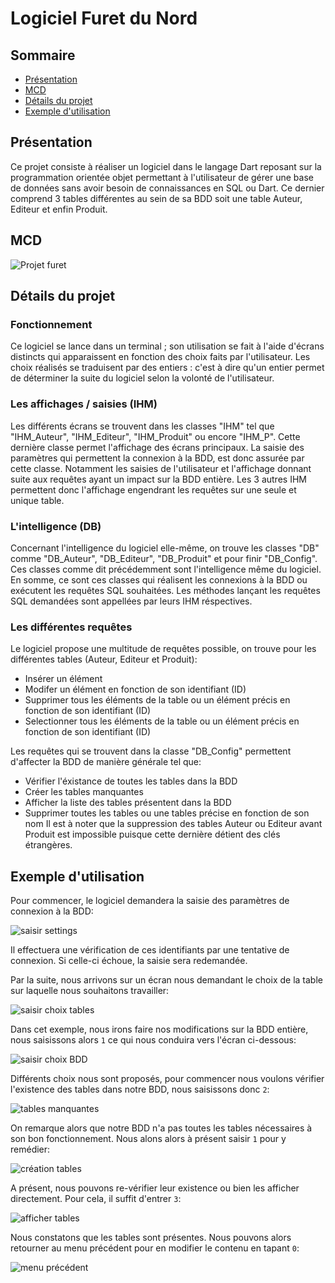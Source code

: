 # Logiciel Furet du Nord
## Sommaire
- [Présentation](#présentation)
- [MCD](#mcd)
- [Détails du projet](#détails-du-projet)
- [Exemple d'utilisation](#exemple-dutilisation)


## Présentation

Ce projet consiste à réaliser un logiciel dans le langage Dart reposant sur la programmation orientée objet permettant à l'utilisateur de gérer une base de données sans avoir besoin de connaissances en SQL ou Dart. Ce dernier comprend 3 tables différentes au sein de sa BDD soit une table Auteur, Editeur et enfin Produit.


## MCD
![Projet furet](https://user-images.githubusercontent.com/100768194/162479396-4185caf7-3329-4288-a196-0fa339e0fdf1.png)


## Détails du projet

### Fonctionnement

Ce logiciel se lance dans un terminal ; son utilisation se fait à l'aide d'écrans distincts qui apparaissent en fonction des choix faits par l'utilisateur. 
Les choix réalisés se traduisent par des entiers : c'est à dire qu'un entier permet de déterminer la suite du logiciel selon la volonté de l'utilisateur.


### Les affichages / saisies (IHM)

Les différents écrans se trouvent dans les classes "IHM" tel que "IHM_Auteur", "IHM_Editeur", "IHM_Produit" ou encore "IHM_P". 
Cette dernière classe permet l'affichage des écrans principaux.
La saisie des paramètres qui permettent la connexion à la BDD, est donc assurée par cette classe. Notamment les saisies de l'utilisateur et l'affichage donnant suite aux requêtes ayant un impact sur la BDD entière. 
Les 3 autres IHM permettent donc l'affichage engendrant les requêtes sur une seule et unique table.


### L'intelligence (DB)

Concernant l'intelligence du logiciel elle-même, on trouve les classes "DB" comme "DB_Auteur", "DB_Editeur", "DB_Produit" et pour finir "DB_Config". 
Ces classes comme dit précédemment sont l'intelligence même du logiciel. 
En somme, ce sont ces classes qui réalisent les connexions à la BDD ou exécutent les requêtes SQL souhaitées. 
Les méthodes lançant les requêtes SQL demandées sont appellées par leurs IHM réspectives.

### Les différentes requêtes

Le logiciel propose une multitude de requêtes possible, on trouve pour les différentes tables (Auteur, Editeur et Produit):
* Insérer un élément
* Modifer un élément en fonction de son identifiant (ID)
* Supprimer tous les éléments de la table ou un élément précis en fonction de son identifiant (ID)
* Selectionner tous les éléments de la table ou un élément précis en fonction de son identifiant (ID)

Les requêtes qui se trouvent dans la classe "DB_Config" permettent d'affecter la BDD de manière générale tel que:
* Vérifier l'éxistance de toutes les tables dans la BDD
* Créer les tables manquantes
* Afficher la liste des tables présentent dans la BDD
* Supprimer toutes les tables ou une tables précise en fonction de son nom
Il est à noter que la suppression des tables Auteur ou Editeur avant Produit est impossible puisque cette dernière détient des clés étrangères.

## Exemple d'utilisation

Pour commencer, le logiciel demandera la saisie des paramètres de connexion à la BDD:

![saisir settings](https://user-images.githubusercontent.com/100768194/162490541-2ba2c553-2bd7-46b1-923d-a7b766eb609f.png)

Il effectuera une vérification de ces identifiants par une tentative de connexion. Si celle-ci échoue, la saisie sera redemandée.

Par la suite, nous arrivons sur un écran nous demandant le choix de la table sur laquelle nous souhaitons travailler:

![saisir choix tables](https://user-images.githubusercontent.com/100768194/162490775-b5a5140c-7594-4e00-8dd1-aabaa084c57f.png)

Dans cet exemple, nous irons faire nos modifications sur la BDD entière, nous saisissons alors ``` 1 ``` ce qui nous conduira vers l'écran ci-dessous:

![saisir choix BDD](https://user-images.githubusercontent.com/100768194/162491166-59b117e7-333c-4960-b3db-4d7fa7dc7f5a.png)

Différents choix nous sont proposés, pour commencer nous voulons vérifier l'existence des tables dans notre BDD, nous saisissons donc ``` 2 ```:

![tables manquantes](https://user-images.githubusercontent.com/100768194/162491360-fb115089-9319-4756-bb1d-e87b553f525d.png)

On remarque alors que notre BDD n'a pas toutes les tables nécessaires à son bon fonctionnement. Nous alons alors à présent saisir ``` 1 ``` pour y remédier:

![création tables](https://user-images.githubusercontent.com/100768194/162491491-03e1f851-830d-49d2-9be6-e06a82b5404f.png)

A présent, nous pouvons re-vérifier leur existence ou bien les afficher directement. Pour cela, il suffit d'entrer ``` 3 ```:

![afficher tables](https://user-images.githubusercontent.com/100768194/162491666-50122925-97bc-4572-aa98-ffae50f04686.png)

Nous constatons que les tables sont présentes. Nous pouvons alors retourner au menu précédent pour en modifier le contenu en tapant ``` 0 ```:

![menu précédent](https://user-images.githubusercontent.com/100768194/162492159-568adbdd-b802-4aac-8853-b96e63eb55a4.png)

